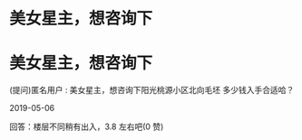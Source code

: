 # 美女星主，想咨询下

# 美女星主，想咨询下

(提问)匿名用户 : 美女星主，想咨询下阳光桃源小区北向毛坯 多少钱入手合适哈？

2019-05-06

回答：楼层不同稍有出入，3.8 左右吧(0 赞)